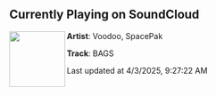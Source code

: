## Currently Playing on SoundCloud

[<img align="left" width="100" src="https://i1.sndcdn.com/artworks-ECp9MKmtwy7zQTgg-JLkqxQ-t500x500.jpg">](https://soundcloud.com/voodoodubs/bags-w-spacepak)

**Artist**: Voodoo, SpacePak 

**Track**: BAGS

Last updated at 4/3/2025, 9:27:22 AM
